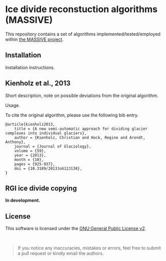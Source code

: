 # Ice divide reconstuction algorithms (MASSIVE)

This repository contains a set of algorithms implemented/tested/employed within [the MASSIVE project](https://www.mn.uio.no/geo/english/research/projects/massive/index.html).


## Installation

Installation instructions.


## Kienholz et al., 2013

Short description, note on possible deviations from the original algorithm.

Usage.

To cite the original algorithm, please use the following bib entry.

```
@article{kienholz2013,
    title = {A new semi-automatic approach for dividing glacier complexes into individual glaciers},
    author = {Kienholz, Christian and Hock, Regine and Arendt, Anthony},
    journal = {Journal of Glaciology},
    volume = {59},
    year = {2013},
    month = {10},
    pages = {925-937},
    doi = {10.3189/2013JoG12J138},
}
```


## RGI ice divide copying

**In development.**


## License

This software is licensed under the [GNU General Public License v2](LICENSE).


<br/>

> If you notice any inaccuracies, mistakes or errors, feel free to submit a pull request or kindly email the authors.
